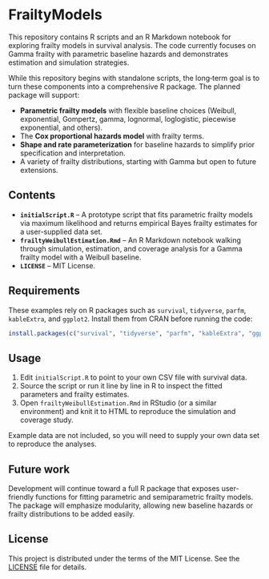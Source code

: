 # FrailtyModels

This repository contains R scripts and an R Markdown notebook for exploring frailty models in survival analysis. The code currently focuses on Gamma frailty with parametric baseline hazards and demonstrates estimation and simulation strategies.

While this repository begins with standalone scripts, the long‑term goal is to turn these components into a comprehensive R package. The planned package will support:

- **Parametric frailty models** with flexible baseline choices (Weibull, exponential, Gompertz, gamma, lognormal, loglogistic, piecewise exponential, and others).
- The **Cox proportional hazards model** with frailty terms.
- **Shape and rate parameterization** for baseline hazards to simplify prior specification and interpretation.
- A variety of frailty distributions, starting with Gamma but open to future extensions.

## Contents

- **`initialScript.R`** – A prototype script that fits parametric frailty models via maximum likelihood and returns empirical Bayes frailty estimates for a user-supplied data set.
- **`frailtyWeibullEstimation.Rmd`** – An R Markdown notebook walking through simulation, estimation, and coverage analysis for a Gamma frailty model with a Weibull baseline.
- **`LICENSE`** – MIT License.

## Requirements

These examples rely on R packages such as `survival`, `tidyverse`, `parfm`, `kableExtra`, and `ggplot2`. Install them from CRAN before running the code:

```r
install.packages(c("survival", "tidyverse", "parfm", "kableExtra", "ggplot2"))
```

## Usage

1. Edit `initialScript.R` to point to your own CSV file with survival data.
2. Source the script or run it line by line in R to inspect the fitted parameters and frailty estimates.
3. Open `frailtyWeibullEstimation.Rmd` in RStudio (or a similar environment) and knit it to HTML to reproduce the simulation and coverage study.

Example data are not included, so you will need to supply your own data set to reproduce the analyses.

## Future work

Development will continue toward a full R package that exposes user-friendly functions for fitting parametric and semiparametric frailty models. The package will emphasize modularity, allowing new baseline hazards or frailty distributions to be added easily.

## License

This project is distributed under the terms of the MIT License. See the [LICENSE](LICENSE) file for details.
